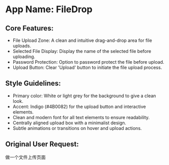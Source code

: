 # **App Name**: FileDrop

## Core Features:

- File Upload Zone: A clean and intuitive drag-and-drop area for file uploads.
- Selected File Display: Display the name of the selected file before uploading.
- Password Protection: Option to password protect the file before upload.
- Upload Button: Clear 'Upload' button to initiate the file upload process.

## Style Guidelines:

- Primary color: White or light grey for the background to give a clean look.
- Accent: Indigo (#4B0082) for the upload button and interactive elements.
- Clean and modern font for all text elements to ensure readability.
- Centrally aligned upload box with a minimalist design.
- Subtle animations or transitions on hover and upload actions.

## Original User Request:
做一个文件上传页面
  